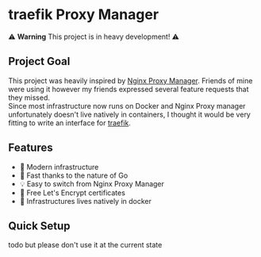 # traefik Proxy Manager

⚠ **Warning** This project is in heavy development! ⚠

## Project Goal
This project was heavily inspired by [Nginx Proxy Manager](https://github.com/NginxProxyManager/nginx-proxy-manager).
Friends of mine were using it however my friends expressed several feature requests that they missed.  
Since most infrastructure now runs on Docker and Nginx Proxy manager unfortunately doesn't live natively in containers, I thought it would be very fitting to write an interface for [traefik](https://doc.traefik.io/traefik/).

## Features
- 🌌 Modern infrastructure
- 🏃 Fast thanks to the nature of Go
- 💡 Easy to switch from Nginx Proxy Manager
- 🔐 Free Let's Encrypt certificates
- 🐳 Infrastructures lives natively in docker

## Quick Setup

todo but please don't use it at the current state